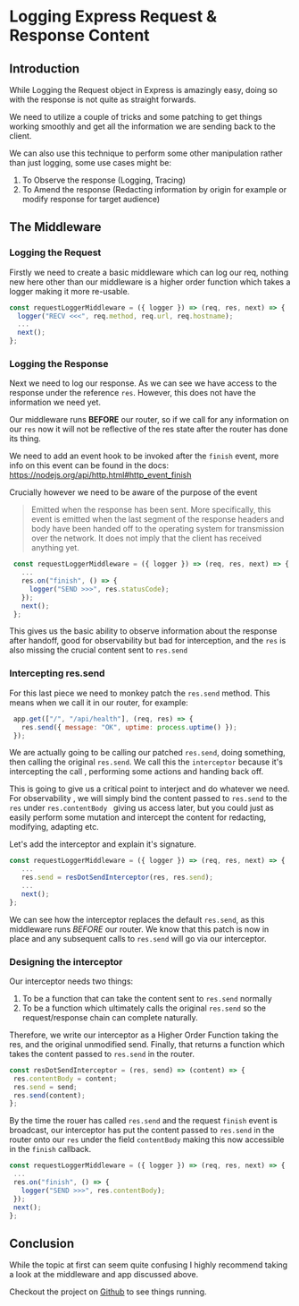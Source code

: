 # Logging Express Request & Response Content

## Introduction
While Logging the Request object in Express is amazingly easy, doing so with the response is not
 quite as straight forwards.
 
We need to utilize a couple of tricks and some patching to get things working smoothly and get
 all the information we are sending back to the client.
 
We can also use this technique to perform some other manipulation rather than just logging, some
 use cases might be:
 1. To Observe the response (Logging, Tracing)
 2. To Amend the response (Redacting information by origin for example or modify response for
  target audience)

## The Middleware
### Logging the Request
Firstly we need to create a basic middleware which can log our req, nothing new here other than
 our middleware is a higher order function which takes a logger making it more re-usable.
```javascript
const requestLoggerMiddleware = ({ logger }) => (req, res, next) => {
  logger("RECV <<<", req.method, req.url, req.hostname);
  ...
  next();
};
```
 
### Logging the Response
Next we need to log our response. As we can see we have access to the response under the
 reference `res`. However, this does not have the information we need yet. 
 
Our middleware runs **BEFORE** our router, so if we call for any information on our `res` now
 it will not be reflective of the res state after the router has done its thing.
 
We need to add an event hook to be invoked after the `finish` event, more info on this event can
 be found in the docs: https://nodejs.org/api/http.html#http_event_finish 

Crucially however we need to be aware of the purpose of the event

> Emitted when the response has been sent. More specifically, this event is emitted when the last 
> segment of the response headers and body have been handed off to the operating system for
> transmission over the network. It does not imply that the client has received anything yet.

```javascript
 const requestLoggerMiddleware = ({ logger }) => (req, res, next) => {
   ...
   res.on("finish", () => {
     logger("SEND >>>", res.statusCode);
   });
   next();
 };
 ```

This gives us the basic ability to observe information about the response after handoff, good for
 observability but bad for interception, and the `res` is also missing the crucial content sent to
  `res.send`
  
### Intercepting res.send
For this last piece we need to monkey patch the `res.send` method. This means when we call it in
 our router, for example:
```javascript
 app.get(["/", "/api/health"], (req, res) => {
   res.send({ message: "OK", uptime: process.uptime() });
 });
```

We are actually going to be calling our patched `res.send`, doing something, then calling the
 original `res.send`. We call this the `interceptor` because it's intercepting the call
 , performing some actions and handing back off.
 
This is going to give us a critical point to interject and do whatever we need. For observability
, we will simply bind the content passed to `res.send` to the `res` under `res.contentBody
` giving us access later, but you could just as easily perform some mutation and intercept the
 content for redacting, modifying, adapting etc. 
 
Let's add the interceptor and explain it's signature.  
 ```javascript
const requestLoggerMiddleware = ({ logger }) => (req, res, next) => {
    ...  
    res.send = resDotSendInterceptor(res, res.send);
    ...
    next();
};
```

We can see how the interceptor replaces the default `res.send`, as this middleware runs *BEFORE* our
 router. We know that this patch is now in place and any subsequent calls to `res.send` will go via
  our interceptor.
  
  
### Designing the interceptor

Our interceptor needs two things:
1. To be a function that can take the content sent to `res.send` normally
2. To be a function which ultimately calls the original `res.send` so the request/response chain
 can complete naturally.
 
Therefore, we write our interceptor as a Higher Order Function taking the res, and the original
 unmodified send. Finally, that returns a function which takes the content passed to `res.send` in
  the router.
  
 ```javascript
const resDotSendInterceptor = (res, send) => (content) => {
  res.contentBody = content;
  res.send = send;
  res.send(content);
};
``` 

By the time the rouer has called `res.send` and the request `finish` event is broadcast, our
 interceptor has put the content passed to `res.send` in the router onto our `res` under the
  field `contentBody` making this now accessible in the `finish` callback.
 
 ```javascript
const requestLoggerMiddleware = ({ logger }) => (req, res, next) => {
  ...
  res.on("finish", () => {
    logger("SEND >>>", res.contentBody);
  });
  next();
};
```

## Conclusion
While the topic at first can seem quite confusing I highly recommend taking a look at the
 middleware and app discussed above. 
 
Checkout the project on [Github](https://github.com/JonathanTurnock/ReqResLoggingExample) to
  see things running.
